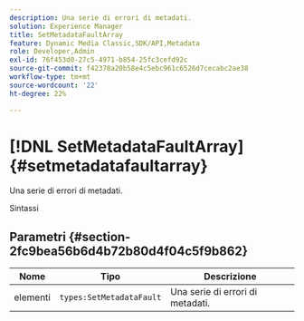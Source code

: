 ```yaml
---
description: Una serie di errori di metadati.
solution: Experience Manager
title: SetMetadataFaultArray
feature: Dynamic Media Classic,SDK/API,Metadata
role: Developer,Admin
exl-id: 76f453d0-27c5-4971-b854-25fc3cefd92c
source-git-commit: f42378a20b58e4c5ebc961c6526d7cecabc2ae38
workflow-type: tm+mt
source-wordcount: '22'
ht-degree: 22%

---
```


# [!DNL SetMetadataFaultArray]{#setmetadatafaultarray}

Una serie di errori di metadati.

Sintassi

## Parametri {#section-2fc9bea56b6d4b72b80d4f04c5f9b862}

| Nome | Tipo | Descrizione |
|---|---|---|
| elementi | `types:SetMetadataFault` | Una serie di errori di metadati. |
